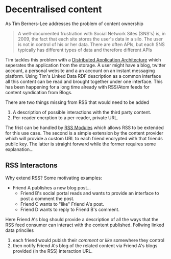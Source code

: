 # Decentralised content

As Tim Berners-Lee addresses the problem of content ownership

> A well-documented frustration with Social Network Sites (SNS's) is, in 2009, the fact that each site stores the user's data in a silo.
>  The user is not in control of his or her data.
> There are often APIs, but each SNS typically has different types of data and therefore different APIs

Tim tackles this problem with a [Distributed Application Architecture](https://www.w3.org/DesignIssues/CloudStorage.html) which seperates the application from the storage. A user might have a blog, twitter account, a personal website and a an account on an instant messaging platform. Using Tim's Linked Data RDF description as a common interface all this content can be read and brought together under one interface. This has been happening for a long time already with RSS/Atom feeds for content syndication from Blogs.

There are two things missing from RSS that would need to be added

1. A description of possible interactions with the third party content.
2. Per-reader encrption to a per-reader, private URL.

The frist can be handled by [RSS Modules](http://web.resource.org/rss/1.0/modules/) which allows RSS to be extended for this use case. The second is a simple extension by the content provider which will provide a custom URL to each friend encrypted with that friends public key. The latter is straight forward while the former requires some explanation...

## RSS Interactons

Why extend RSS? Some motivating examples:

- Friend A publishes a new blog post...
    - Friend B's social portal reads and wants to provide an interface to post a comment the post.
    - Friend C wants to "like" Friend A's post.
    - Friend D wants to reply to Friend B's comment.

Here Friend A's blog should provide a description of all the ways that the RSS feed consumer can interact with the content published. Follwing linked data princiles

1. each friend would pubish their _comment_ or _like_ somewhere they control
2. then notify Friend A's blog of the related content via Friend A's blogs provided (in the RSS) interaction URL.